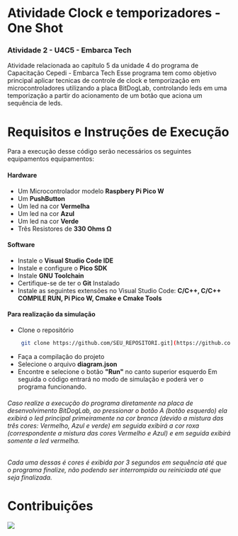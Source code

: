 # Atividade Clock e temporizadores - One Shot
### Atividade 2 - U4C5 - Embarca Tech 
Atividade relacionada ao capítulo 5 da unidade 4 do programa de Capacitação Cepedi - Embarca Tech
Esse programa tem como objetivo principal aplicar tecnicas de controle de clock e temporização em microcontroladores utilizando a placa BitDogLab, controlando leds em uma temporização a partir do acionamento de um botão que aciona um sequência de leds.

# Requisitos e Instruções de Execução
 Para a execução desse código serão necessários os seguintes equipamentos equipamentos:

#### Hardware
* Um Microcontrolador modelo __Raspbery Pi Pico W__
* Um __PushButton__
* Um led na cor __Vermelha__
* Um led na cor __Azul__
* Um led na cor __Verde__
* Três Resistores de __330 Ohms Ω__

#### Software
* Instale o __Visual Studio Code IDE__
* Instale e configure o __Pico SDK__
* Instale __GNU Toolchain__
* Certifique-se de ter o __Git__ Instalado
* Instale as seguintes extensões no Visual Studio Code: __C/C++, C/C++ COMPILE RUN, Pi Pico W, Cmake e Cmake Tools__

#### Para realização da simulação
* Clone o repositório
  ```bash
   git clone https://github.com/SEU_REPOSITORI.git](https://github.com/Vitorhugofsousa/EbTech-U4C5_02.git

* Faça a compilação do projeto
* Selecione o arquivo __diagram.json__
* Encontre e selecione o botão __"Run"__ no canto superior esquerdo
 Em seguida o código entrará no modo de simulação e poderá ver o programa funcionando.

 ###### Caso realize a execução do programa diretamente na placa de desenvolvimento BitDogLab, ao pressionar o botão A (botão esquerdo) ela exibirá o led principal primeiramente na cor branca (devido a mistura das três cores: Vermelho, Azul e verde) em seguida exibirá a cor roxa (correspondente a mistura das cores Vermelho e Azul) e em seguida exibirá somente a led vermelha. 
###### Cada uma dessas é cores é exibida por 3 segundos em sequência até que o programa finalize, não podendo ser interrompida ou reiniciada até que seja finalizada.

 # Contribuições
<img src="one_shot.png">
